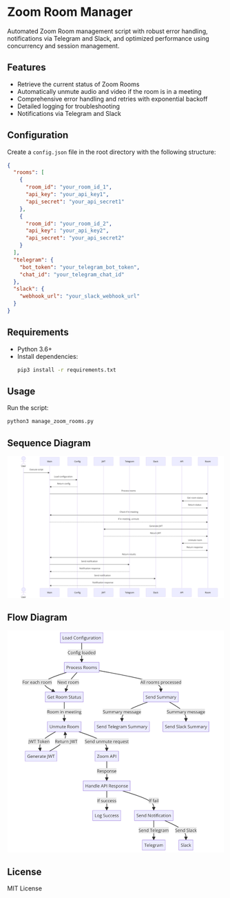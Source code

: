 # Zoom Room Manager

Automated Zoom Room management script with robust error handling, notifications via Telegram and Slack, and optimized performance using concurrency and session management.

## Features
- Retrieve the current status of Zoom Rooms
- Automatically unmute audio and video if the room is in a meeting
- Comprehensive error handling and retries with exponential backoff
- Detailed logging for troubleshooting
- Notifications via Telegram and Slack

## Configuration
Create a `config.json` file in the root directory with the following structure:
```json
{
  "rooms": [
    {
      "room_id": "your_room_id_1",
      "api_key": "your_api_key1",
      "api_secret": "your_api_secret1"
    },
    {
      "room_id": "your_room_id_2",
      "api_key": "your_api_key2",
      "api_secret": "your_api_secret2"
    }
  ],
  "telegram": {
    "bot_token": "your_telegram_bot_token",
    "chat_id": "your_telegram_chat_id"
  },
  "slack": {
    "webhook_url": "your_slack_webhook_url"
  }
}
```

## Requirements
- Python 3.6+
- Install dependencies:
  ```sh
  pip3 install -r requirements.txt
  ```

## Usage
Run the script:
```sh
python3 manage_zoom_rooms.py
```


## Sequence Diagram
![Zoom Room Manager Script : Sequence Diagram](sequence_diagram.png)


## Flow Diagram
![Zoom Room Manager Script : Flow Diagram](flow_diagram.png)


## License
MIT License
